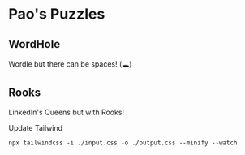 # Pao's Puzzles

## WordHole
Wordle but there can be spaces! (🕳️)

## Rooks
LinkedIn's Queens but with Rooks!


Update Tailwind
```
npx tailwindcss -i ./input.css -o ./output.css --minify --watch
```